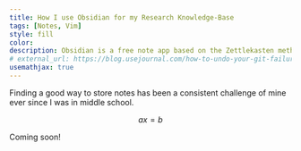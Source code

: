 ```yaml
---
title: How I use Obsidian for my Research Knowledge-Base
tags: [Notes, Vim]
style: fill
color: 
description: Obsidian is a free note app based on the Zettlekasten method.
# external_url: https://blog.usejournal.com/how-to-undo-your-git-failure-b76e31ecac74
usemathjax: true
---
```


Finding a good way to store notes has been a consistent challenge of mine ever since I was in middle school. 

$$ax = b$$

Coming soon!

